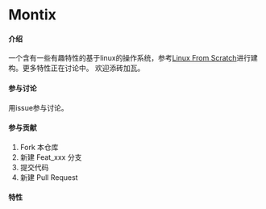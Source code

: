 # Montix

#### 介绍

一个含有一些有趣特性的基于linux的操作系统，参考[Linux From Scratch](https://www.linuxfromscratch.org/)进行建构。更多特性正在讨论中。
欢迎添砖加瓦。

#### 参与讨论
用issue参与讨论。

#### 参与贡献

1.  Fork 本仓库
2.  新建 Feat_xxx 分支
3.  提交代码
4.  新建 Pull Request

#### 特性
